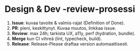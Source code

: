 # Design & Dev -review-prosessi

1) **Issue**: kuvaa tavoite & valmis-rajat (Definition of Done).  
2) **PR**: pieni, keskittynyt. Kuvaa muutos, linkkaa issue.  
3) **Review**: max 24h; tarkista UX, a11y, perf (hydration, bundle).  
4) **Merge** kun CI vihreä (lint, typecheck, build).  
5) **Release**: Release-Please draftaa version automaattisesti.
